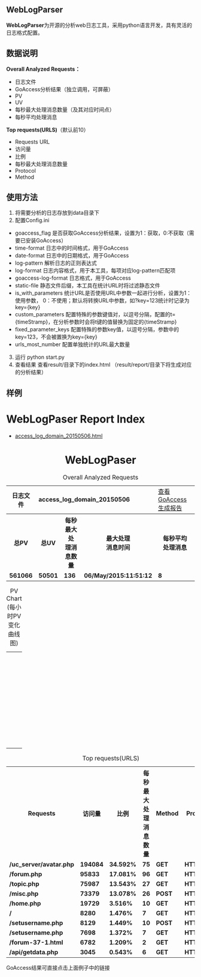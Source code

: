 ## WebLogParser ##
**WebLogParser**为开源的分析web日志工具，采用python语言开发，具有灵活的日志格式配置。

## 数据说明 ##
**Overall Analyzed Requests：**
- 日志文件
- GoAccess分析结果（独立调用，可屏蔽）
- PV
- UV 
- 每秒最大处理消息数量（及其对应时间点）
- 每秒平均处理消息

**Top requests(URLS)**（默认前10）
- Requests URL
- 访问量
- 比例
- 每秒最大处理消息数量
- Protocol
- Method

## 使用方法 ##
1. 将需要分析的日志存放到data目录下
2. 配置Config.ini
- goaccess_flag 是否获取GoAccess分析结果，设置为1：获取，0:不获取（需要已安装GoAccess）
- time-format 日志中的时间格式，用于GoAccess
- date-format 日志中的日期格式，用于GoAccess
- log-pattern 解析日志的正则表达式
- log-format 日志内容格式，用于本工具，每项对应log-pattern匹配项
- goaccess-log-format 日志格式，用于GoAccess
- static-file 静态文件后缀，本工具在统计URL时将过滤静态文件
- is_with_parameters 统计URL是否使用URL中参数一起进行分析，设置为1：使用参数， 0：不使用；默认将转换URL中参数，如?key=123统计时记录为key={key}
- custom_parameters 配置特殊的参数键值对，以逗号分隔，配置的t={timeStramp}，在分析参数时会将t键的值替换为固定的{timeStramp}
- fixed_parameter_keys 配置特殊的参数key值，以逗号分隔，参数中的key=123，不会被置换为key={key}
- urls_most_number 配置单独统计的URL最大数量
3. 运行
    python start.py
4. 查看结果
    查看result/目录下的index.html
    （result/report/目录下将生成对应的分析结果）
    
## 样例 ##
<html>
    <head><title>WebLogPaser Report Index</title></head>
    <body>
    <h1>WebLogPaser Report Index</h1>
    <ul>
    <li><a href="#" target="_WebLogPaserReport">access_log_domain_20150506.html</a></li>
    </ul>
    </body>
</html>

<html>
<meta http-equiv="Content-Type" content="text/html; charset=utf-8"/>
<link rel="stylesheet" href="http://cdnjs.cloudflare.com/ajax/libs/morris.js/0.5.1/morris.css">
<head>
<title>AutoTestReport</title>
</head>
<body>
    <h1 align="center">WebLogPaser</h1>
    <table border="0" align="center" width="80%">
        <caption>Overall Analyzed Requests</caption>
        <tr>
            <th><strong>日志文件</strong></th>
            <td colspan="3"><strong>access_log_domain_20150506</strong></td>
            <td>
                <a href="http://goaccess.io/goaccess_html_report.html?src=gh" target="_goaccess">查看GoAccess生成报告</a>
            </td>
        </tr>
        <tr>
            <th><strong>总PV</strong></th>
            <th><strong>总UV</strong></th>
            <th><strong>每秒最大处<br/>理消息数量</strong></th>
            <th><strong>最大处理<br/>消息时间</strong></th>
            <th><strong>每秒平均<br/>处理消息</strong></th>
        </tr>
        <tr>
            <td><strong>561066</strong></td>
            <td><strong>50501</strong></td>
            <td><strong>136</strong></td>
            <td><strong>06/May/2015:11:51:12</strong></td>
            <td><strong>8</strong></td>
        </tr>
    </table>
    <table border='0' cellpadding='5' cellspacing='2' align='center' width='80%'>
        <caption align='left'>PV Chart (每小时PV变化曲线图)</caption>
        <tr>
            <td><div id="hoursChart" style="height: 250px;"></div></td>
        </tr>
    </table>
    <table border="0" align="center" width="80%%">
        <caption>Top requests(URLS)</caption>
        <tr>
            <th><strong>Requests</strong></th>
            <th><strong>访问量</strong></th>
            <th><strong>比例</strong></th>
            <th><strong>每秒最大处<br/>理消息数量</strong></th>
            <th><strong>Method</strong></th>
            <th><strong>Protocol</strong></th>
        </tr>
        <tr>
            <td><strong>/uc_server/avatar.php</strong></td>
            <td><strong>194084</strong></td>
            <td><strong>34.592%</strong></td>
            <td><strong>75</strong></td>
            <td><strong>GET</strong></td>
            <td><strong>HTTP/1.1</strong></td>
        </tr>
        <tr>
            <td><strong>/forum.php</strong></td>
            <td><strong>95833</strong></td>
            <td><strong>17.081%</strong></td>
            <td><strong>96</strong></td>
            <td><strong>GET</strong></td>
            <td><strong>HTTP/1.1</strong></td>
        </tr>
        <tr>
            <td><strong>/topic.php</strong></td>
            <td><strong>75987</strong></td>
            <td><strong>13.543%</strong></td>
            <td><strong>27</strong></td>
            <td><strong>GET</strong></td>
            <td><strong>HTTP/1.1</strong></td>
        </tr>
        <tr>
            <td><strong>/misc.php</strong></td>
            <td><strong>73379</strong></td>
            <td><strong>13.078%</strong></td>
            <td><strong>26</strong></td>
            <td><strong>POST</strong></td>
            <td><strong>HTTP/1.1</strong></td>
        </tr>
        <tr>
            <td><strong>/home.php</strong></td>
            <td><strong>19729</strong></td>
            <td><strong>3.516%</strong></td>
            <td><strong>10</strong></td>
            <td><strong>GET</strong></td>
            <td><strong>HTTP/1.1</strong></td>
        </tr>
        <tr>
            <td><strong>/</strong></td>
            <td><strong>8280</strong></td>
            <td><strong>1.476%</strong></td>
            <td><strong>7</strong></td>
            <td><strong>GET</strong></td>
            <td><strong>HTTP/1.1</strong></td>
        </tr>
        <tr>
            <td><strong>/setusername.php</strong></td>
            <td><strong>8129</strong></td>
            <td><strong>1.449%</strong></td>
            <td><strong>10</strong></td>
            <td><strong>POST</strong></td>
            <td><strong>HTTP/1.1</strong></td>
        </tr>
        <tr>
            <td><strong>/setusername.php</strong></td>
            <td><strong>7698</strong></td>
            <td><strong>1.372%</strong></td>
            <td><strong>7</strong></td>
            <td><strong>GET</strong></td>
            <td><strong>HTTP/1.1</strong></td>
        </tr>
        <tr>
            <td><strong>/forum-37-1.html</strong></td>
            <td><strong>6782</strong></td>
            <td><strong>1.209%</strong></td>
            <td><strong>2</strong></td>
            <td><strong>GET</strong></td>
            <td><strong>HTTP/1.1</strong></td>
        </tr>
        <tr>
            <td><strong>/api/getdata.php</strong></td>
            <td><strong>3045</strong></td>
            <td><strong>0.543%</strong></td>
            <td><strong>6</strong></td>
            <td><strong>GET</strong></td>
            <td><strong>HTTP/1.0</strong></td>
        </tr>
    </table>
<script src="http://ajax.googleapis.com/ajax/libs/jquery/1.9.0/jquery.min.js"></script>
<script src="http://cdnjs.cloudflare.com/ajax/libs/raphael/2.1.0/raphael-min.js"></script>
<script src="http://cdnjs.cloudflare.com/ajax/libs/morris.js/0.5.1/morris.min.js"></script>    
<script>
new Morris.Line({
    element: 'hoursChart',
    data: [
        { hour: '2016-01-04 00:00', pv: 31848 },
        { hour: '2016-01-04 01:00', pv: 26482 },
        { hour: '2016-01-04 02:00', pv: 25671 },
        { hour: '2016-01-04 03:00', pv: 23730 },
        { hour: '2016-01-04 04:00', pv: 24062 },
        { hour: '2016-01-04 05:00', pv: 23596 },
        { hour: '2016-01-04 06:00', pv: 24632 },
        { hour: '2016-01-04 07:00', pv: 27568 },
        { hour: '2016-01-04 08:00', pv: 52962 },
        { hour: '2016-01-04 09:00', pv: 101230 },
        { hour: '2016-01-04 10:00', pv: 112175 },
        { hour: '2016-01-04 11:00', pv: 112112 },
        { hour: '2016-01-04 12:00', pv: 75513 },
        { hour: '2016-01-04 13:00', pv: 91474 },
        { hour: '2016-01-04 14:00', pv: 100352 },
        { hour: '2016-01-04 15:00', pv: 103058 },
        { hour: '2016-01-04 16:00', pv: 104474 },
        { hour: '2016-01-04 17:00', pv: 91705 },
        { hour: '2016-01-04 18:00', pv: 66823 },
        { hour: '2016-01-04 19:00', pv: 60107 },
        { hour: '2016-01-04 20:00', pv: 54458 },
        { hour: '2016-01-04 21:00', pv: 54943 },
        { hour: '2016-01-04 22:00', pv: 48205 },
        { hour: '2016-01-04 23:00', pv: 42506 },
        ],
        xkey: ['hour'],
        ykeys: ['pv'],
        labels: ['pv']
    });
</script>
</body>
</html>

GoAccess结果可直接点击上面例子中的链接
